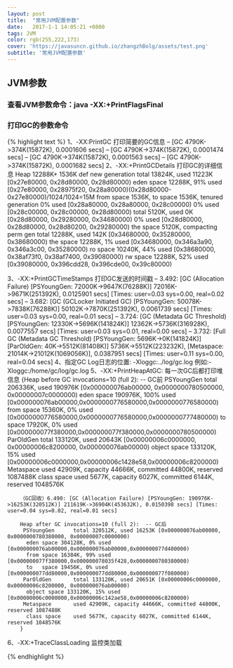```yaml
---
layout: post
title:  "常用JVM配置参数"
date:   2017-1-1 14:05:21 +0800
tags: JVM
color: rgb(255,222,173)
cover: 'https://javasuncn.github.io/zhangzhBolg/assets/test.png'
subtitle: '常用JVM配置参数'
---
```


## **JVM参数**

### **查看JVM参数命令：java -XX:+PrintFlagsFinal**

### **打印GC的参数命令**

{% highlight text %}
   1、-XX:PrintGC 打印简要的GC信息
       – [GC 4790K->374K(15872K), 0.0001606 secs]
       – [GC 4790K->374K(15872K), 0.0001474 secs]
       – [GC 4790K->374K(15872K), 0.0001563 secs]
       – [GC 4790K->374K(15872K), 0.0001682 secs]
   2、-XX:+PrintGCDetails 打印GC的详细信息
           Heap 12288K+ 1536K
           def new generation total 13824K, used 11223K [0x27e80000, 0x28d80000, 0x28d80000)
           eden space 12288K, 91% used [0x27e80000, 0x28975f20, 0x28a80000)(0x28d80000- 0x27e80000)/1024/1024=15M
           from space 1536K,
           to space 1536K, tenured generation
           0% used [0x28a80000, 0x28a80000, 0x28c00000) 0% used [0x28c00000, 0x28c00000, 0x28d80000)
           total 5120K, used 0K [0x28d80000, 0x29280000, 0x34680000) 0% used [0x28d80000, 0x28d80000, 0x28d80200, 0x29280000)
           the space 5120K,
           compacting perm gen total 12288K, used 142K [0x34680000, 0x35280000, 0x38680000)
           the space 12288K, 1% used [0x34680000, 0x346a3a90, 0x346a3c00, 0x35280000) ro space 10240K, 44% used [0x38680000, 0x38af73f0, 0x38af7400, 0x39080000) rw space 12288K, 52% used [0x39080000, 0x396cdd28, 0x396cde00, 0x39c80000)
      
   3、-XX:+PrintGCTimeStamps 打印GC发送的时间戳
       – 3.492: [GC (Allocation Failure) [PSYoungGen: 72000K->9647K(76288K)] 72016K->9671K(251392K), 0.0125901 secs] [Times: user=0.03 sys=0.00, real=0.02 secs] 
       – 3.682: [GC (GCLocker Initiated GC) [PSYoungGen: 50078K->7838K(76288K)] 50102K->7870K(251392K), 0.0061739 secs] [Times: user=0.03 sys=0.00, real=0.01 secs] 
       – 3.724: [GC (Metadata GC Threshold) [PSYoungGen: 12330K->5696K(141824K)] 12362K->5736K(316928K), 0.0077557 secs] [Times: user=0.03 sys=0.01, real=0.00 secs] 
       – 3.732: [Full GC (Metadata GC Threshold) [PSYoungGen: 5696K->0K(141824K)] [ParOldGen: 40K->5512K(81408K)] 5736K->5512K(223232K), [Metaspace: 21014K->21012K(1069056K)], 0.0387951 secs] [Times: user=0.11 sys=0.00, real=0.04 secs] 
   4、指定GC Log日志的位置: -Xloggc:../log/gc.log 例如:-Xloggc:/home/gc/log/gc.log
   5、-XX:+PrintHeapAtGC: 每一次GC后都打印堆信息
        {Heap before GC invocations=10 (full 2): -- GC前
         PSYoungGen      total 206336K, used 190976K [0x000000076ab00000, 0x0000000780500000, 0x00000007c0000000)
          eden space 190976K, 100% used [0x000000076ab00000,0x0000000776580000,0x0000000776580000)
          from space 15360K, 0% used [0x0000000776580000,0x0000000776580000,0x0000000777480000)
          to   space 17920K, 0% used [0x000000077f380000,0x000000077f380000,0x0000000780500000)
         ParOldGen       total 133120K, used 20643K [0x00000006c0000000, 0x00000006c8200000, 0x000000076ab00000)
          object space 133120K, 15% used [0x00000006c0000000,0x00000006c1428e58,0x00000006c8200000)
         Metaspace       used 42909K, capacity 44666K, committed 44800K, reserved 1087488K
          class space    used 5677K, capacity 6027K, committed 6144K, reserved 1048576K
          
        （GC回收）6.490: [GC (Allocation Failure) [PSYoungGen: 190976K->16253K(320512K)] 211619K->36904K(453632K), 0.0150398 secs] [Times: user=0.04 sys=0.02, real=0.01 secs] 
        
        Heap after GC invocations=10 (full 2):  -- GC后
         PSYoungGen      total 320512K, used 16253K [0x000000076ab00000, 0x0000000780380000, 0x00000007c0000000)
          eden space 304128K, 0% used [0x000000076ab00000,0x000000076ab00000,0x000000077d400000)
          from space 16384K, 99% used [0x000000077f380000,0x000000078035f428,0x0000000780380000)
          to   space 19456K, 0% used [0x000000077dd80000,0x000000077dd80000,0x000000077f080000)
         ParOldGen       total 133120K, used 20651K [0x00000006c0000000, 0x00000006c8200000, 0x000000076ab00000)
          object space 133120K, 15% used [0x00000006c0000000,0x00000006c142ae58,0x00000006c8200000)
         Metaspace       used 42909K, capacity 44666K, committed 44800K, reserved 1087488K
          class space    used 5677K, capacity 6027K, committed 6144K, reserved 1048576K
        }
   6、-XX:+TraceClassLoading 监控类加载    
        
        
    
   
{% endhighlight %}






